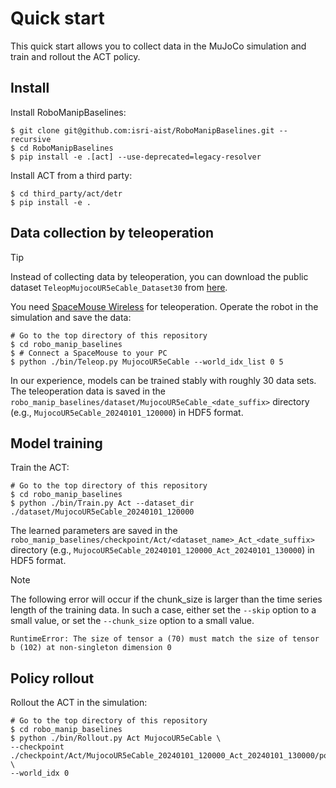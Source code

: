 # Quick start
This quick start allows you to collect data in the MuJoCo simulation and train and rollout the ACT policy.

## Install
Install RoboManipBaselines:
```console
$ git clone git@github.com:isri-aist/RoboManipBaselines.git --recursive
$ cd RoboManipBaselines
$ pip install -e .[act] --use-deprecated=legacy-resolver
```

Install ACT from a third party:
```console
$ cd third_party/act/detr
$ pip install -e .
```

## Data collection by teleoperation
> [!TIP]
> Instead of collecting data by teleoperation, you can download the public dataset `TeleopMujocoUR5eCable_Dataset30` from [here](./dataset_list.md#Demonstrations-in-MuJoCo-environments).

You need [SpaceMouse Wireless](https://3dconnexion.com/us/product/spacemouse-wireless) for teleoperation.
Operate the robot in the simulation and save the data:
```console
# Go to the top directory of this repository
$ cd robo_manip_baselines
$ # Connect a SpaceMouse to your PC
$ python ./bin/Teleop.py MujocoUR5eCable --world_idx_list 0 5
```
In our experience, models can be trained stably with roughly 30 data sets.
The teleoperation data is saved in the `robo_manip_baselines/dataset/MujocoUR5eCable_<date_suffix>` directory (e.g., `MujocoUR5eCable_20240101_120000`) in HDF5 format.

## Model training
Train the ACT:
```console
# Go to the top directory of this repository
$ cd robo_manip_baselines
$ python ./bin/Train.py Act --dataset_dir ./dataset/MujocoUR5eCable_20240101_120000
```
The learned parameters are saved in the `robo_manip_baselines/checkpoint/Act/<dataset_name>_Act_<date_suffix>` directory (e.g., `MujocoUR5eCable_20240101_120000_Act_20240101_130000`) in HDF5 format.

> [!NOTE]
> The following error will occur if the chunk_size is larger than the time series length of the training data.
> In such a case, either set the `--skip` option to a small value, or set the `--chunk_size` option to a small value.
> ```console
> RuntimeError: The size of tensor a (70) must match the size of tensor b (102) at non-singleton dimension 0
> ```

## Policy rollout
Rollout the ACT in the simulation:
```console
# Go to the top directory of this repository
$ cd robo_manip_baselines
$ python ./bin/Rollout.py Act MujocoUR5eCable \
--checkpoint ./checkpoint/Act/MujocoUR5eCable_20240101_120000_Act_20240101_130000/policy_last.ckpt \
--world_idx 0
```
